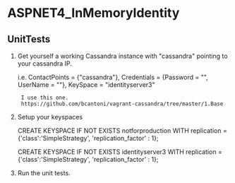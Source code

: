 # ASPNET4_InMemoryIdentity

## UnitTests

1. Get yourself a working Cassandra instance with "cassandra" pointing to your cassandra IP.

	i.e.
		ContactPoints =  {"cassandra"},
        Credentials =  {Password = "", UserName = ""},
        KeySpace = "identityserver3"

		I use this one.
		https://github.com/bcantoni/vagrant-cassandra/tree/master/1.Base
		

2. Setup your keyspaces

	CREATE KEYSPACE IF NOT EXISTS notforproduction
	WITH replication = {'class':'SimpleStrategy', 'replication_factor' : 1};

	CREATE KEYSPACE IF NOT EXISTS identityserver3
	WITH replication = {'class':'SimpleStrategy', 'replication_factor' : 1};

3. Run the unit tests.
